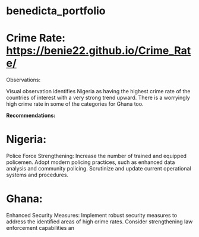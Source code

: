 # benedicta_portfolio
# Crime Rate: https://benie22.github.io/Crime_Rate/

Observations:

Visual observation identifies Nigeria as having the highest crime rate of the countries of interest with a very strong trend upward.
There is a worryingly high crime rate in some of the categories for Ghana too.

**Recommendations:**

# Nigeria:
Police Force Strengthening:
Increase the number of trained and equipped policemen.
Adopt modern policing practices, such as enhanced data analysis and community policing.
Scrutinize and update current operational systems and procedures.

# Ghana:
Enhanced Security Measures:
Implement robust security measures to address the identified areas of high crime rates.
Consider strengthening law enforcement capabilities an
